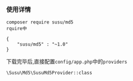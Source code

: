 ### 使用详情
```
composer require susu/md5
rquire中

{
    "susu/md5" : "~1.0" 
}
```
下载完毕后,直接配置`config/app.php`中的`providers`

```
\Susu\Md5\SusuMd5Provider::class
```
